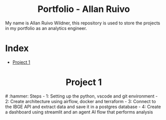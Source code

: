 <h1 align="center"> Portfolio - Allan Ruivo </h1>

My name is Allan Ruivo Wildner, this repository is used to store the projects in my portfolio as an analytics engineer.

# Index 
* [Project 1](#project-1)


<h1 align="center"> Project 1 </h1>
# :hammer: Steps
- 1: Setting up the python, vscode and git environment
- 2: Create architecture using airflow, docker and terraform
- 3: Connect to the IBGE API and extract data and save it in a postgres database
- 4: Create a dashboard using streamlit and an agent AI flow that performs analysis
